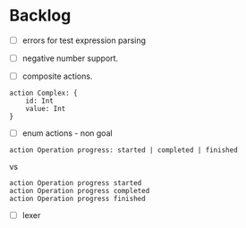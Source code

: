 #  Backlog

- [ ] errors for test expression parsing

- [ ] negative number support.

- [ ] composite actions.
```
action Complex: {
    id: Int
    value: Int
}
```

- [ ] enum actions - non goal
```
action Operation progress: started | completed | finished
```

vs

```
action Operation progress started
action Operation progress completed
action Operation progress finished
```

- [ ] lexer


